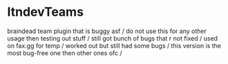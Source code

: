 # ItndevTeams
braindead team plugin that is buggy asf /
do not use this for any other usage then testing out stuff /
still got bunch of bugs that r not fixed /
used on fax.gg for temp /
worked out but still had some bugs /
this version is the most bug-free one then other ones ofc /

